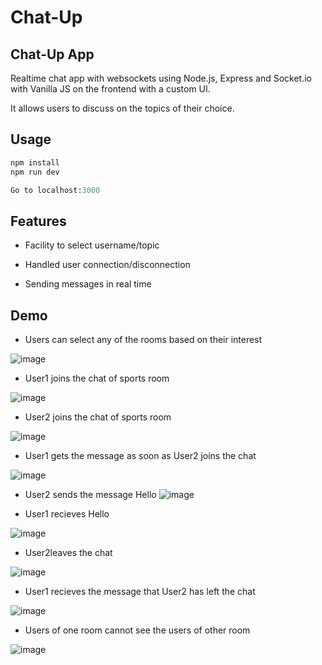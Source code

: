 # Chat-Up

## Chat-Up App

Realtime chat app with websockets using Node.js, Express and Socket.io with Vanilla JS on the frontend with a custom UI.

It allows users to discuss on the topics of their choice.

## Usage
```python
npm install
npm run dev

Go to localhost:3000
```

## Features
- Facility to select username/topic

- Handled user connection/disconnection

- Sending messages in real time

## Demo
- Users can select any of the rooms based on their interest

![image](https://user-images.githubusercontent.com/76217614/172376153-79730f68-f019-46a9-a0e8-f5a715d9e1a5.png)


- User1 joins the chat of sports room 

![image](https://user-images.githubusercontent.com/76217614/172374788-c8ba508a-4b08-4b76-ad19-b883080879f9.png)


- User2 joins the chat of sports room 

![image](https://user-images.githubusercontent.com/76217614/172375020-3528d8c3-5fc0-48a8-8325-676784392254.png)


- User1 gets the message as soon as User2 joins the chat 

![image](https://user-images.githubusercontent.com/76217614/172375086-1e3df94b-cce8-4931-9905-ac6121763ec7.png)


- User2 sends the message Hello 
![image](https://user-images.githubusercontent.com/76217614/172375158-cf992a92-f0f9-42ae-965d-6e0493275fd4.png)


- User1 recieves Hello 

![image](https://user-images.githubusercontent.com/76217614/172375192-60f4f7fa-2246-48c7-8778-dcf7a84c78b6.png)


- User2leaves the chat 

![image](https://user-images.githubusercontent.com/76217614/172375275-0dec3baf-8782-41e2-aae2-f7a7841554c6.png)


- User1 recieves the message that User2 has left the chat 

![image](https://user-images.githubusercontent.com/76217614/172375297-7440151e-ca2b-4b32-a026-ba0ba9f348ef.png)


- Users of one room cannot see the users of other room

![image](https://user-images.githubusercontent.com/76217614/172377111-0e2e0397-697d-460c-ad12-927456367a2f.png)


